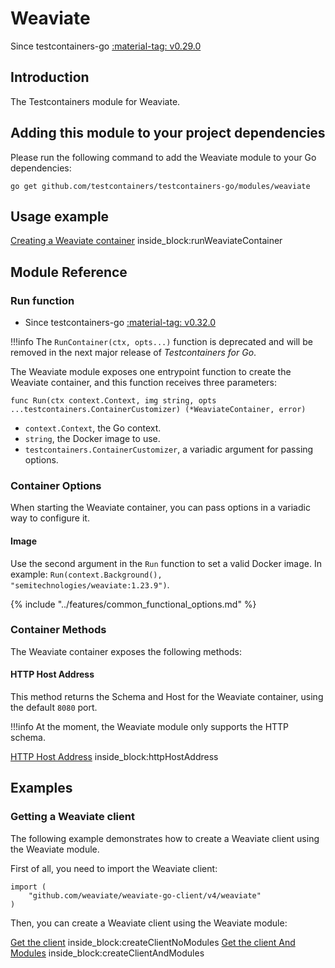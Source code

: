 # Weaviate

Since testcontainers-go <a href="https://github.com/testcontainers/testcontainers-go/releases/tag/v0.29.0"><span class="tc-version">:material-tag: v0.29.0</span></a>

## Introduction

The Testcontainers module for Weaviate.

## Adding this module to your project dependencies

Please run the following command to add the Weaviate module to your Go dependencies:

```
go get github.com/testcontainers/testcontainers-go/modules/weaviate
```

## Usage example

<!--codeinclude-->
[Creating a Weaviate container](../../modules/weaviate/examples_test.go) inside_block:runWeaviateContainer
<!--/codeinclude-->

## Module Reference

### Run function

- Since testcontainers-go <a href="https://github.com/testcontainers/testcontainers-go/releases/tag/v0.32.0"><span class="tc-version">:material-tag: v0.32.0</span></a>

!!!info
    The `RunContainer(ctx, opts...)` function is deprecated and will be removed in the next major release of _Testcontainers for Go_.

The Weaviate module exposes one entrypoint function to create the Weaviate container, and this function receives three parameters:

```golang
func Run(ctx context.Context, img string, opts ...testcontainers.ContainerCustomizer) (*WeaviateContainer, error)
```

- `context.Context`, the Go context.
- `string`, the Docker image to use.
- `testcontainers.ContainerCustomizer`, a variadic argument for passing options.

### Container Options

When starting the Weaviate container, you can pass options in a variadic way to configure it.

#### Image

Use the second argument in the `Run` function to set a valid Docker image.
In example: `Run(context.Background(), "semitechnologies/weaviate:1.23.9")`.

{% include "../features/common_functional_options.md" %}

### Container Methods

The Weaviate container exposes the following methods:

#### HTTP Host Address

This method returns the Schema and Host for the Weaviate container, using the default `8080` port.

!!!info
    At the moment, the Weaviate module only supports the HTTP schema.

<!--codeinclude-->
[HTTP Host Address](../../modules/weaviate/weaviate_test.go) inside_block:httpHostAddress
<!--/codeinclude-->

## Examples

### Getting a Weaviate client

The following example demonstrates how to create a Weaviate client using the Weaviate module.

First of all, you need to import the Weaviate client:

```golang
import (
    "github.com/weaviate/weaviate-go-client/v4/weaviate"
)
```

Then, you can create a Weaviate client using the Weaviate module:

<!--codeinclude-->
[Get the client](../../modules/weaviate/examples_test.go) inside_block:createClientNoModules
[Get the client And Modules](../../modules/weaviate/examples_test.go) inside_block:createClientAndModules
<!--/codeinclude-->
